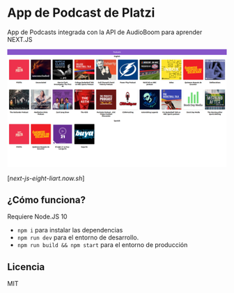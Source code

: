 # App de Podcast de Platzi

App de Podcasts integrada con la API de AudioBoom para aprender NEXT.JS

![Captura de la App](./.readme-static/App.png)

[_next-js-eight-liart.now.sh_]

## ¿Cómo funciona?

Requiere Node.JS 10

- `npm i` para instalar las dependencias
- `npm run dev` para el entorno de desarrollo.
- `npm run build && npm start` para el entorno de producción

## Licencia

MIT
